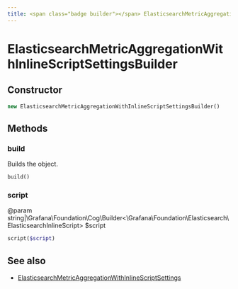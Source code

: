 ```yaml
---
title: <span class="badge builder"></span> ElasticsearchMetricAggregationWithInlineScriptSettingsBuilder
---
```

# <span class="badge builder"></span> ElasticsearchMetricAggregationWithInlineScriptSettingsBuilder

## Constructor

```php
new ElasticsearchMetricAggregationWithInlineScriptSettingsBuilder()
```
## Methods

### <span class="badge object-method"></span> build

Builds the object.

```php
build()
```

### <span class="badge object-method"></span> script

@param string|\Grafana\Foundation\Cog\Builder<\Grafana\Foundation\Elasticsearch\ElasticsearchInlineScript> $script

```php
script($script)
```

## See also

 * <span class="badge object-type-class"></span> [ElasticsearchMetricAggregationWithInlineScriptSettings](./object-ElasticsearchMetricAggregationWithInlineScriptSettings.md)
